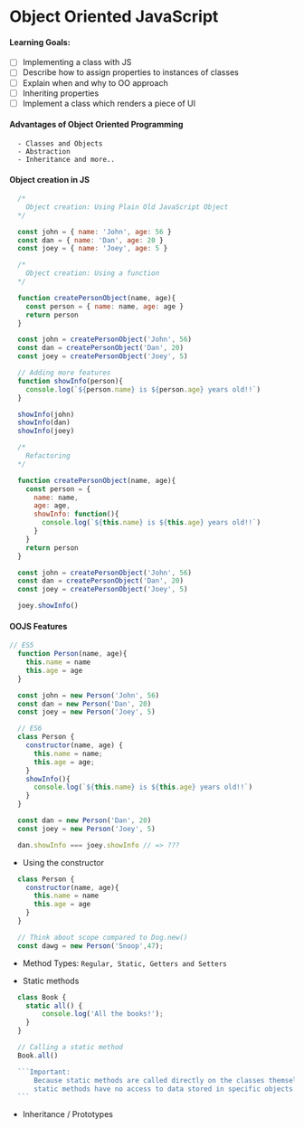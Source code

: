 # Object Oriented JavaScript

#### Learning Goals:
- [ ] Implementing a class with JS
- [ ] Describe how to assign properties to instances of classes
- [ ] Explain when and why to OO approach
- [ ] Inheriting properties
- [ ] Implement a class which renders a piece of UI  

#### Advantages of Object Oriented Programming
````
  - Classes and Objects
  - Abstraction
  - Inheritance and more..
````

#### Object creation in JS

````js
  /*
    Object creation: Using Plain Old JavaScript Object
  */

  const john = { name: 'John', age: 56 }
  const dan = { name: 'Dan', age: 20 }
  const joey = { name: 'Joey', age: 5 }
````

````js
  /*
    Object creation: Using a function
  */

  function createPersonObject(name, age){
    const person = { name: name, age: age }
    return person
  }

  const john = createPersonObject('John', 56)
  const dan = createPersonObject('Dan', 20)
  const joey = createPersonObject('Joey', 5)

  // Adding more features
  function showInfo(person){
    console.log(`${person.name} is ${person.age} years old!!`)
  }

  showInfo(john)
  showInfo(dan)
  showInfo(joey)
````

<!-- dan.somekey = showInfo
john.somekey = showInfo
=== true -->

````js
  /*
    Refactoring
  */

  function createPersonObject(name, age){
    const person = {
      name: name,
      age: age,
      showInfo: function(){
        console.log(`${this.name} is ${this.age} years old!!`)
      }
    }
    return person
  }

  const john = createPersonObject('John', 56)
  const dan = createPersonObject('Dan', 20)
  const joey = createPersonObject('Joey', 5)

  joey.showInfo()
````

#### OOJS Features

````js
// ES5
  function Person(name, age){
    this.name = name
    this.age = age
  }

  const john = new Person('John', 56)
  const dan = new Person('Dan', 20)
  const joey = new Person('Joey', 5)

  // ES6
  class Person {
    constructor(name, age) {
      this.name = name;
      this.age = age;
    }
    showInfo(){
      console.log(`${this.name} is ${this.age} years old!!`)
    }
  }

  const dan = new Person('Dan', 20)
  const joey = new Person('Joey', 5)

  dan.showInfo === joey.showInfo // => ???

````

- Using the constructor

````js
  class Person {
    constructor(name, age){
      this.name = name
      this.age = age
    }
  }

  // Think about scope compared to Dog.new()
  const dawg = new Person('Snoop',47);

````
- Method Types: ``` Regular, Static, Getters and Setters ```

- Static methods

````js
  class Book {
  	static all() {
  		console.log('All the books!');
  	}
  }

  // Calling a static method
  Book.all()

  ```Important:
      Because static methods are called directly on the classes themselves,
      static methods have no access to data stored in specific objects.  
  ```
````
- Inheritance / Prototypes
